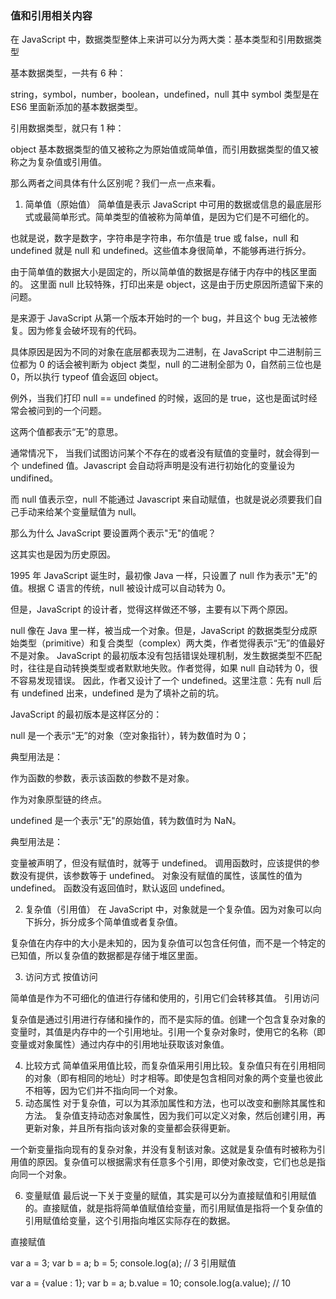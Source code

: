 ### 值和引用相关内容
在 JavaScript 中，数据类型整体上来讲可以分为两大类：基本类型和引用数据类型

基本数据类型，一共有 6 种：

string，symbol，number，boolean，undefined，null
其中 symbol 类型是在 ES6 里面新添加的基本数据类型。

引用数据类型，就只有 1 种：

object
基本数据类型的值又被称之为原始值或简单值，而引用数据类型的值又被称之为复杂值或引用值。

那么两者之间具体有什么区别呢？我们一点一点来看。

1. 简单值（原始值）
简单值是表示 JavaScript 中可用的数据或信息的最底层形式或最简单形式。简单类型的值被称为简单值，是因为它们是不可细化的。

也就是说，数字是数字，字符串是字符串，布尔值是 true 或 false，null 和 undefined 就是 null 和 undefined。这些值本身很简单，不能够再进行拆分。

由于简单值的数据大小是固定的，所以简单值的数据是存储于内存中的栈区里面的。
这里面 null 比较特殊，打印出来是 object，这是由于历史原因所遗留下来的问题。

是来源于 JavaScript 从第一个版本开始时的一个 bug，并且这个 bug 无法被修复。因为修复会破坏现有的代码。

具体原因是因为不同的对象在底层都表现为二进制，在 JavaScript 中二进制前三位都为 0 的话会被判断为 object 类型，null 的二进制全部为 0，自然前三位也是 0，所以执行 typeof 值会返回 object。

例外，当我们打印 null == undefined 的时候，返回的是 true，这也是面试时经常会被问到的一个问题。

这两个值都表示“无”的意思。

通常情况下， 当我们试图访问某个不存在的或者没有赋值的变量时，就会得到一个 undefined 值。Javascript 会自动将声明是没有进行初始化的变量设为 undifined。

而 null 值表示空，null 不能通过 Javascript 来自动赋值，也就是说必须要我们自己手动来给某个变量赋值为 null。

那么为什么 JavaScript 要设置两个表示"无"的值呢？

这其实也是因为历史原因。

1995 年 JavaScript 诞生时，最初像 Java 一样，只设置了 null 作为表示"无"的值。根据 C 语言的传统，null 被设计成可以自动转为 0。

但是，JavaScript 的设计者，觉得这样做还不够，主要有以下两个原因。

null 像在 Java 里一样，被当成一个对象。但是，JavaScript 的数据类型分成原始类型（primitive）和复合类型（complex）两大类，作者觉得表示“无”的值最好不是对象。
JavaScript 的最初版本没有包括错误处理机制，发生数据类型不匹配时，往往是自动转换类型或者默默地失败。作者觉得，如果 null 自动转为 0，很不容易发现错误。
因此，作者又设计了一个 undefined。这里注意：先有 null 后有 undefined 出来，undefined 是为了填补之前的坑。

JavaScript 的最初版本是这样区分的：

null 是一个表示“无”的对象（空对象指针），转为数值时为 0；

典型用法是：

作为函数的参数，表示该函数的参数不是对象。

作为对象原型链的终点。

undefined 是一个表示"无"的原始值，转为数值时为 NaN。

典型用法是：

变量被声明了，但没有赋值时，就等于 undefined。
调用函数时，应该提供的参数没有提供，该参数等于 undefined。
对象没有赋值的属性，该属性的值为 undefined。
函数没有返回值时，默认返回 undefined。

2. 复杂值（引用值）
在 JavaScript 中，对象就是一个复杂值。因为对象可以向下拆分，拆分成多个简单值或者复杂值。

复杂值在内存中的大小是未知的，因为复杂值可以包含任何值，而不是一个特定的已知值，所以复杂值的数据都是存储于堆区里面。

3. 访问方式
按值访问

简单值是作为不可细化的值进行存储和使用的，引用它们会转移其值。
引用访问

复杂值是通过引用进行存储和操作的，而不是实际的值。创建一个包含复杂对象的变量时，其值是内存中的一个引用地址。引用一个复杂对象时，使用它的名称（即变量或对象属性）通过内存中的引用地址获取该对象值。

4. 比较方式
简单值采用值比较，而复杂值采用引用比较。复杂值只有在引用相同的对象（即有相同的地址）时才相等。即使是包含相同对象的两个变量也彼此不相等，因为它们并不指向同一个对象。
5. 动态属性
对于复杂值，可以为其添加属性和方法，也可以改变和删除其属性和方法。
复杂值支持动态对象属性，因为我们可以定义对象，然后创建引用，再更新对象，并且所有指向该对象的变量都会获得更新。

一个新变量指向现有的复杂对象，并没有复制该对象。这就是复杂值有时被称为引用值的原因。复杂值可以根据需求有任意多个引用，即使对象改变，它们也总是指向同一个对象。

6. 变量赋值
最后说一下关于变量的赋值，其实是可以分为直接赋值和引用赋值的。直接赋值，就是指将简单值赋值给变量，而引用赋值是指将一个复杂值的引用赋值给变量，这个引用指向堆区实际存在的数据。

直接赋值

var a = 3;
var b = a;
b = 5;
console.log(a); // 3
引用赋值

var a = {value : 1};
var b = a;
b.value = 10;
console.log(a.value); // 10


